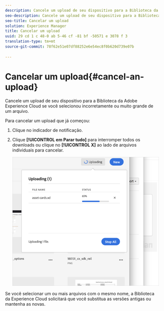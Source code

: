 ```yaml
---
description: Cancele um upload de seu dispositivo para a Biblioteca da Adobe Experience Cloud se você selecionou incorretamente ou muito grande de um arquivo.
seo-description: Cancele um upload de seu dispositivo para a Biblioteca da Adobe Experience Cloud se você selecionou incorretamente ou muito grande de um arquivo.
seo-title: Cancelar um upload
solution: Experience Manager
title: Cancelar um upload
uuid: 29 cd 1 c 48-0 ab 5-46 cf -81 bf -50571 e 3078 f 3
translation-type: tm+mt
source-git-commit: 78f62e51e07df88252e6e54ec8f0b620d739e07b

---
```



# Cancelar um upload{#cancel-an-upload}

Cancele um upload de seu dispositivo para a Biblioteca da Adobe Experience Cloud se você selecionou incorretamente ou muito grande de um arquivo.

Para cancelar um upload que já começou:

1. Clique no indicador de notificação.
1. Clique **[!UICONTROL em Parar tudo]** para interromper todos os downloads ou clique no **[!UICONTROL X]** ao lado de arquivos individuais para cancelar.

   ![](assets/library_uploading_in_progress.png)

Se você selecionar um ou mais arquivos com o mesmo nome, a Biblioteca da Experience Cloud solicitará que você substitua as versões antigas ou mantenha as novas.
